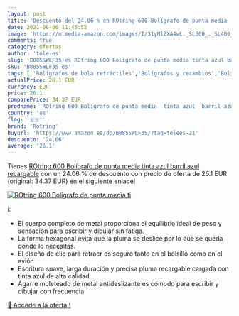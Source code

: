 ```yaml
---
layout: post
title: 'Descuento del 24.06 % en ROtring 600 Bolígrafo de punta media  ti'
date: 2021-06-06 11:45:52
image: 'https://m.media-amazon.com/images/I/31yMlZXA4wL._SL500_._SL400_.jpg'
comments: true
category: ofertas
author: 'tole.es'
slug: 'B085SWLF35-es ROtring 600 Bolígrafo de punta media tinta azul barril...'
sku: 'B085SWLF35-es'
tags: [ 'Bolígrafos de bola retráctiles','Bolígrafos y recambios','Bolígrafos, lápices y útiles de escritura','Oficina y papelería','bolígrafo','rotring', ]
actualPrice: 26.1 EUR
currency: EUR
price: 26.1
comparePrice: 34.37 EUR
prodname: 'ROtring 600 Bolígrafo de punta media  tinta azul  barril azul  recargable'
country: 'es'
flag: '🇪🇸'
brand: 'Rotring'
buyurl: 'https://www.amazon.es/dp/B085SWLF35/?tag=tolees-21'
descuento: '24.06'
average: '26.1'
---
```


Tienes [ROtring 600 Bolígrafo de punta media  tinta azul  barril azul  recargable](https://www.amazon.es/dp/B085SWLF35/?tag=tolees-21) con un 24.06 % de descuento con precio de oferta de 26.1 EUR (original: 34.37 EUR) en el siguiente enlace!

[![ROtring 600 Bolígrafo de punta media  ti](https://m.media-amazon.com/images/I/31yMlZXA4wL._SL500_._SL400_.jpg)](https://www.amazon.es/dp/B085SWLF35/?tag=tolees-21)

ℹ️:

- El cuerpo completo de metal proporciona el equilibrio ideal de peso y sensación para escribir y dibujar sin fatiga.
- La forma hexagonal evita que la pluma se deslice por lo que se queda donde lo necesitas.
- El diseño de clic para retraer es seguro tanto en el bolsillo como en el avión
- Escritura suave, larga duración y precisa pluma recargable cargada con tinta azul de alta calidad.
- Agarre moleteado de metal antideslizante es cómodo para escribir y dibujar con frecuencia

[🛒 Accede a la oferta!!](https://www.amazon.es/dp/B085SWLF35/?tag=tolees-21)
